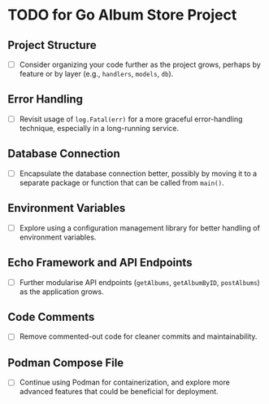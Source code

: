 # TODO for Go Album Store Project

## Project Structure
- [ ] Consider organizing your code further as the project grows, perhaps by feature or by layer (e.g., `handlers`, `models`, `db`).

## Error Handling
- [ ] Revisit usage of `log.Fatal(err)` for a more graceful error-handling technique, especially in a long-running service.

## Database Connection
- [ ] Encapsulate the database connection better, possibly by moving it to a separate package or function that can be called from `main()`.

## Environment Variables
- [ ] Explore using a configuration management library for better handling of environment variables.

## Echo Framework and API Endpoints
- [ ] Further modularise API endpoints (`getAlbums`, `getAlbumByID`, `postAlbums`) as the application grows.

## Code Comments
- [ ] Remove commented-out code for cleaner commits and maintainability.

## Podman Compose File
- [ ] Continue using Podman for containerization, and explore more advanced features that could be beneficial for deployment.

